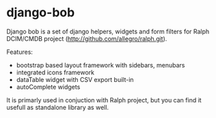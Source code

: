 django-bob
==========

Django bob is a set of django helpers, widgets and form filters for Ralph DCIM/CMDB project (http://github.com/allegro/ralph.git).

Features:

* bootstrap based layout framework with sidebars, menubars
* integrated icons framework
* dataTable widget with CSV export built-in
* autoComplete widgets

It is primarly used in conjuction with Ralph project, but you can find it usefull as standalone library as well.
